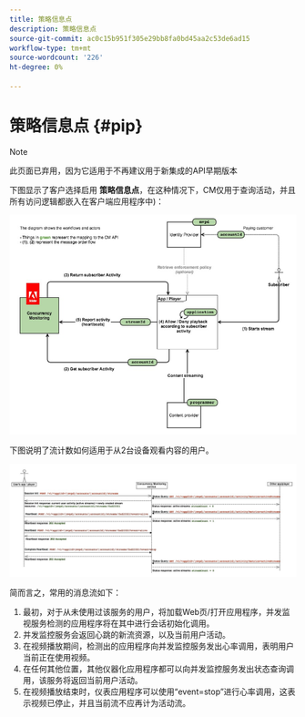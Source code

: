 ```yaml
---
title: 策略信息点
description: 策略信息点
source-git-commit: ac0c15b951f305e29bb8fa0bd45aa2c53de6ad15
workflow-type: tm+mt
source-wordcount: '226'
ht-degree: 0%

---
```




# 策略信息点 {#pip}

>[!NOTE]
>
>此页面已弃用，因为它适用于不再建议用于新集成的API早期版本

下图显示了客户选择启用 **策略信息点**，在这种情况下，CM仅用于查询活动，并且所有访问逻辑都嵌入在客户端应用程序中)：

![](assets/pip-workflow.png)



下图说明了流计数如何适用于从2台设备观看内容的用户。

![](assets/pip-sequence.png)

简而言之，常用的消息流如下：

1. 最初，对于从未使用过该服务的用户，将加载Web页/打开应用程序，并发监视服务检测的应用程序将在其中进行会话初始化调用。
1. 并发监控服务会返回心跳的新流资源，以及当前用户活动。
1. 在视频播放期间，检测出的应用程序向并发监控服务发出心率调用，表明用户当前正在使用视频。
1. 在任何其他位置，其他仪器化应用程序都可以向并发监控服务发出状态查询调用，该服务将返回当前用户活动。
1. 在视频播放结束时，仪表应用程序可以使用“event=stop”进行心率调用，这表示视频已停止，并且当前流不应再计为活动流。

